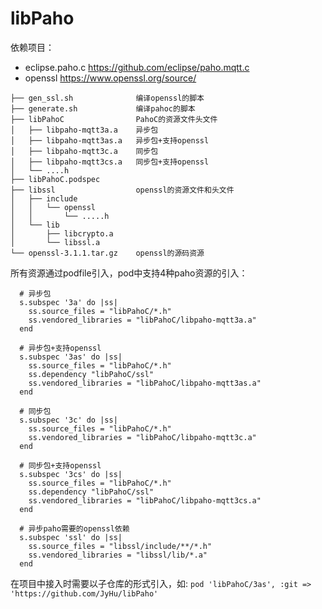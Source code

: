 # libPaho


依赖项目：
- eclipse.paho.c https://github.com/eclipse/paho.mqtt.c
- openssl https://www.openssl.org/source/


```
├── gen_ssl.sh              编译openssl的脚本
├── generate.sh             编译pahoc的脚本
├── libPahoC                PahoC的资源文件头文件
│   ├── libpaho-mqtt3a.a    异步包
│   ├── libpaho-mqtt3as.a   异步包+支持openssl
│   ├── libpaho-mqtt3c.a    同步包
│   ├── libpaho-mqtt3cs.a   同步包+支持openssl
│   └── ....h
├── libPahoC.podspec
├── libssl                  openssl的资源文件和头文件
│   ├── include
│   │   └── openssl
│   │       └── .....h
│   └── lib
│       ├── libcrypto.a
│       └── libssl.a
└── openssl-3.1.1.tar.gz    openssl的源码资源
```

所有资源通过podfile引入，pod中支持4种paho资源的引入：

```
  # 异步包
  s.subspec '3a' do |ss|
    ss.source_files = "libPahoC/*.h"
    ss.vendored_libraries = "libPahoC/libpaho-mqtt3a.a"
  end
 
  # 异步包+支持openssl
  s.subspec '3as' do |ss|
    ss.source_files = "libPahoC/*.h"
    ss.dependency "libPahoC/ssl"
    ss.vendored_libraries = "libPahoC/libpaho-mqtt3as.a"
  end
  
  # 同步包
  s.subspec '3c' do |ss|
    ss.source_files = "libPahoC/*.h"
    ss.vendored_libraries = "libPahoC/libpaho-mqtt3c.a"
  end
 
  # 同步包+支持openssl
  s.subspec '3cs' do |ss|
    ss.source_files = "libPahoC/*.h"
    ss.dependency "libPahoC/ssl"
    ss.vendored_libraries = "libPahoC/libpaho-mqtt3cs.a"
  end
  
  # 异步paho需要的openssl依赖
  s.subspec 'ssl' do |ss|
    ss.source_files = "libssl/include/**/*.h"
    ss.vendored_libraries = "libssl/lib/*.a"
  end
```

在项目中接入时需要以子仓库的形式引入，如:
`pod 'libPahoC/3as', :git => 'https://github.com/JyHu/libPaho'`
